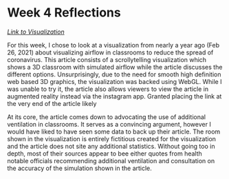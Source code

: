 # Week 4 Reflections
*[Link to Visualization]*

For this week, I chose to look at a visualization from nearly a year ago (Feb 26, 2021) about visualizing airflow in
classrooms to reduce the spread of coronavirus. This article consists of a scrollytelling visualization which shows a 3D
classroom with simulated airflow while the article discusses the different options. Unsurprisingly, due to the need for
smooth high definition web based 3D graphics, the visualization was backed using WebGL. While I was unable to try it,
the article also allows viewers to view the article in augmented reality instead via the instagram app. Granted placing
the link at the very end of the article likely

At its core, the article comes down to advocating the use of additional ventilation in classrooms. It serves as a
convincing argument, however I would have liked to have seen some data to back up their article. The room shown in the
visualization is entirely fictitious created for the visualization and the article does not site any additional
statistics. Without going too in depth, most of their sources appear to bee either quotes from health notable officials
recommending additional ventilation and consultation on the accuracy of the simulation shown in the article. 


[Link to Visualization]: https://www.nytimes.com/interactive/2021/02/26/science/reopen-schools-safety-ventilation.html